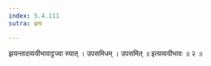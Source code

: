 ```yaml
---
index: 5.4.111
sutra: झयः

---
```

झयन्तादव्ययीभावाट्टज्वा स्यात् । उपसमिधम् । उपसमित् ॥ इत्यव्ययीभावः ॥ २ ॥